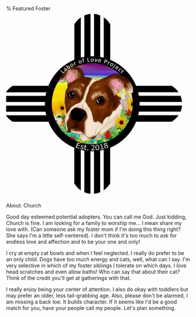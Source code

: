% Featured Foster
<img src="./pics/logo/logo.jpg" alt="LOLP Logo">

<!-- Columnize -->
<!-- Column 1 -->
About: Church <!--Picture -->

<!-- Column 2 -->
Good day esteemed potential adopters. You can call me God. Just kidding, Church is fine. I am looking for a family to worship me... I mean share my love with. (Can someone ask my foster mom if I'm doing this thing right? She says I'm a little self-centered). I don't think it's too much to ask for endless love and affection and to be your one and only! 

I cry at empty cat bowls and when I feel neglected. I really do prefer to be an only child. Dogs have too much energy and cats, well, what can I say. I'm very selective in which of my foster siblings I tolerate on which days. I love head scratches and even allow baths! Who can say that about their cat? Think of the credit you'll get at gatherings with that.

I really enjoy being your center of attention. I also do okay with toddlers but may prefer an older, less tail-grabbing age. Also, please don't be alarmed, I am missing a back toe. It builds character. If it seems like I'd be a good match for you, have your people call my people. Let's plan something.
